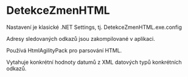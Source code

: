 # DetekceZmenHTML
Nastavení je klasické .NET Settings, tj. DetekceZmenHTML.exe.config

Adresy sledovaných odkazů jsou zakompilované v aplikaci.

Používá HtmlAgilityPack pro parsování HTML.

Vytahuje konkrétní hodnoty datumů z XML datových typů konkrétních odkazů.

